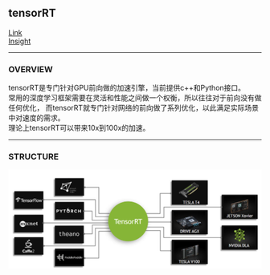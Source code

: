 ## tensorRT
[Link](https://docs.nvidia.com/deeplearning/sdk/tensorrt-developer-guide/index.html)  
[Insight](https://zhuanlan.zhihu.com/p/35657027)  

---
### OVERVIEW  
tensorRT是专门针对GPU前向做的加速引擎，当前提供c++和Python接口。  
常用的深度学习框架需要在灵活和性能之间做一个权衡，所以往往对于前向没有做任何优化，
而tensorRT就专门针对网络的前向做了系列优化，以此满足实际场景中对速度的需求。  
理论上tensorRT可以带来10x到100x的加速。

---
### STRUCTURE  
![](src/Structure_0.png)
